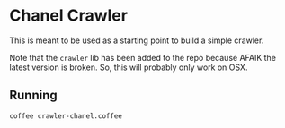 # Chanel Crawler

This is meant to be used as a starting point to build a simple crawler.

Note that the `crawler` lib has been added to the repo because AFAIK the
latest version is broken. So, this will probably only work on OSX.

## Running

```
coffee crawler-chanel.coffee
```
